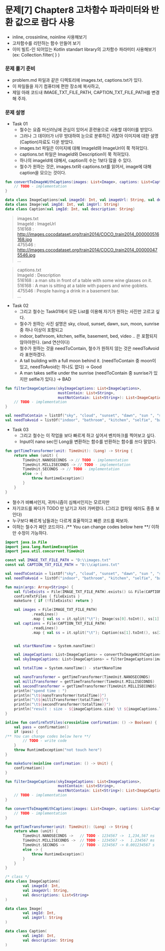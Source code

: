 # 문제[7] Chapter8 고차함수 파라미터와 반환 값으로 람다 사용

  - inline, crossinline, noinline 사용해보기
  - 고차함수를 리턴하는 함수 만들어 보기
  - 이미 빌트-인 되어있는 Kotlin standart library의 고차함수 파라미터 사용해보기 (ex: Collection.filter{ } )

### 문제 풀기 준비
- problem.md 파일과 같은 디렉토리에 images.txt, captions.txt가 있다.
- 이 파일들을 자기 컴퓨터에 편한 장소에 복사하고,
- 제일 아래 코드내 IMAGE_TXT_FILE_PATH, CAPTION_TXT_FILE_PATH를 변경해 주자.

### 문제 설명
- Task 01
  - 철수는 요즘 머신러닝에 관심이 있어서 훈련용으로 사용할 데이터를 받았다.
  - 그러나 그 데이터가 너무 방대하여 눈으로 분류하긴 귀찮아 이미지에 대한 설명(Caption)자료도 다운 받았다.
  - images.txt 파일은 이미지에 대해 ImageId와 ImageUrl이 쭉 적혀있다.
  - captions.txt 파일은 ImageId와 Description이 쭉 적혀있다.
  - 하나의 imageId에 대해서, caption의 수는 1보다 많을 수 있다.
  - 철수가 원하는 것은, images.txt와 captions.txt를 읽어서, image에 대해 caption을 모으는 것이다.
```kotlin
fun convertToImageWithCaptions(images: List<Image>, captions: List<Caption>): List<ImageCaptions> {
    // TODO - implementation
}
```
```kotlin
data class ImageCaptions(val imageId: Int, val imageUrl: String, val descriptions: List<String>)
data class Image(val imgId: Int, val imgUrl: String)
data class Caption(val imgId: Int, val description: String)
```
> images.txt<br />
> ImageId : ImageUrl<br />
> 516168 : http://images.cocodataset.org/train2014/COCO_train2014_000000516168.jpg<br />
> 475546 : http://images.cocodataset.org/train2014/COCO_train2014_000000475546.jpg<br />
> ...

> captions.txt<br />
> ImageId : Description<br />
> 516168 : a man sits in front of a table with some wine glasses on it.<br />
> 516168 : A man is sitting at a table with papers and wine goblets.<br />
> 475546 : People having a drink in a basement bar.<br />
> ...

- Task 02
  - 그리고 철수는 Task01에서 모든 List<ImageCaptions>를 이용해 자기가 원하는 사진만 고르고 싶다.
  - 철수가 원하는 사진 설명은 sky, cloud, sunset, dawn, sun, moon, sunrise 중 하나 이상이 포함되고
  - indoor, bathroom, kitchen, selfie, basement, bed, video .. 은 포함되지 않아야한다. (and 연산이다)
  - 철수가 원하는 것을 needToContain, 철수가 원하지 않는 것은 needToAvoid라 표현하겠다.
  - A tall building with a full moon behind it. (needToContain 중 moon이 있고, needToAvoid는 하나도 없다) -> Good
  - A man takes selfie under the sunrise (needToContain 중 sunrise가 있지만 selfie가 있다.) -> BAD
```Kotlin
fun filterImageCaptions(skyImageCaptions: List<ImageCaptions>,
                        mustContain: List<String>,
                        mustNotContain: List<String>): List<ImageCaptions> {
    // TODO - implementation
}
```
```Kotlin
val needToContain = listOf("sky", "cloud", "sunset", "dawn", "sun ", "sun.", "moon", "moon.", "sunrise")
val needToAvoid = listOf("indoor", "bathroom", "kitchen", "selfie", "basement", "bed", "video", "desk", "refrigerator", "food", "pizza", "mirror", "computer", "web", "table", "plate")
```

- Task 03
  - 그리고 철수는 이 작업을 보다 빠르게 하고 싶어서 벤치마크를 찍어보고 싶다.
  - Input이 nano sec인 Long을 변환하는 함수를 반환하는 함수를 쓰다 말았다.
```kotlin
fun getTimeTransformer(unit: TimeUnit): (Long) -> String {
    return when (unit) {
        TimeUnit.NANOSECONDS -> // TODO - implementation
        TimeUnit.MILLISECONDS -> // TODO - implementation
        TimeUnit.SECONDS -> // TODO - implementation
        else -> {
            throw RuntimeException()
        }
    }
}
```

   - 철수가 바빠서인지, 귀차니즘이 심해서인지는 모르지만
   - 자기코드를 짜다가 TODO 만 남기고 자러 가버렸다. (그리고 컴파일 에러도 종종 보인다)
   - 누구보다 빠르게 남들과는 다르게 효율적이고 빠른 코드를 짜보자.
   - 이하는 철수가 짜던 코드이다.  /** You can change codes below here **/ 이하만 수정이 가능하다.
```Kotlin
import java.io.File
import java.lang.RuntimeException
import java.util.concurrent.TimeUnit

const val IMAGE_TXT_FILE_PATH = "D:\\images.txt"
const val CAPTION_TXT_FILE_PATH = "D:\\captions.txt"

val needToContain = listOf("sky", "cloud", "sunset", "dawn", "sun ", "sun.", "moon", "moon.", "sunrise")
val needToAvoid = listOf("indoor", "bathroom", "kitchen", "selfie", "basement", "bed", "video", "desk", "refrigerator", "food", "pizza", "mirror", "computer", "web", "table", "plate")

fun main(args: Array<String>) {
    val fileExists = File(IMAGE_TXT_FILE_PATH).exists() && File(CAPTION_TXT_FILE_PATH).exists()
    confirmTxtFiles { fileExists }
    makeSure { if (!fileExists) return }

    val images = File(IMAGE_TXT_FILE_PATH)
            .readLines()
            .map { val ss = it.split("\t"); Image(ss[0].toInt(), ss[1]) }
    val captions = File(CAPTION_TXT_FILE_PATH)
            .readLines()
            .map { val ss = it.split("\t"); Caption(ss[1].toInt(), ss[2]) }


    val startNanoTime = System.nanoTime()

    val imageCaptions: List<ImageCaptions> = convertToImageWithCaptions(images, captions)
    val skyImageCaptions: List<ImageCaptions> = filterImageCaptions(imageCaptions, needToContain, needToAvoid)

    val totalTime = System.nanoTime() - startNanoTime

    val nanoTransformer = getTimeTransformer(TimeUnit.NANOSECONDS)      // 1234567 ->  1,234,567 ns
    val milliTransformer = getTimeTransformer(TimeUnit.MILLISECONDS)    // 1234567 ->   1.234567 ms
    val secondTransformer = getTimeTransformer(TimeUnit.MILLISECONDS)   // 1234567 -> 0.001234567 s
    println("spend time : ")
    println("\t${nanoTransformer(totalTime)}")
    println("\t${milliTransformer(totalTime)}")
    println("\t${secondTransformer(totalTime)}")
    println("result : size - ${imageCaptions.size} \t ${imageCaptions.last()}")
}

inline fun confirmTxtFiles(crossinline confirmation: () -> Boolean) {
    val pass = confirmation()
    if (pass) {
/** You can change codes below here **/
        // TODO - write code
    }
    throw RuntimeException("not touch here")
}

fun makeSure(noinline confirmation: () -> Unit) {
    confirmation()
}

fun filterImageCaptions(skyImageCaptions: List<ImageCaptions>,
                        mustContain: List<String>,
                        mustNotContain: List<String>): List<ImageCaptions> {
    // TODO - implementation
}

fun convertToImageWithCaptions(images: List<Image>, captions: List<Caption>): List<ImageCaptions> {
    // TODO - implementation
}

fun getTimeTransformer(unit: TimeUnit): (Long) -> String {
    return when (unit) {
        TimeUnit.NANOSECONDS ->   // TODO - 1234567 ->  1,234,567 ns
        TimeUnit.MILLISECONDS ->  // TODO - 1234567 ->   1.234567 ms
        TimeUnit.SECONDS ->       // TODO - 1234567 -> 0.001234567 s
        else -> {
            throw RuntimeException()
        }
    }
}

/* class */
data class ImageCaptions(
        val imageId: Int,
        val imageUrl: String,
        val descriptions: List<String>
)

data class Image(
        val imgId: Int,
        val imgUrl: String
)

data class Caption(
        val imgId: Int,
        val description: String
)
```

